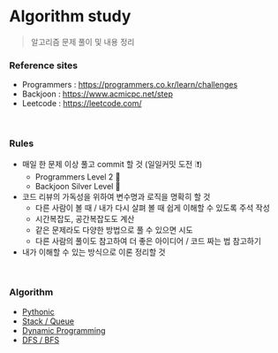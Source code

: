 # Algorithm study

> 알고리즘 문제 풀이 및 내용 정리

### Reference sites

- Programmers : https://programmers.co.kr/learn/challenges
- Backjoon : https://www.acmicpc.net/step 
- Leetcode : https://leetcode.com/

<br>

### Rules

- 매일 한 문제 이상 풀고 commit 할 것 (일일커밋 도전 ❕❗)
  - Programmers Level 2 🔺
  - Backjoon Silver Level  🔺
- 코드 리뷰의 가독성을 위하여 변수명과 로직을 명확히 할 것
  - 다른 사람이 볼 때 / 내가 다시 살펴 볼 때 쉽게 이해할 수 있도록 주석 작성
  - 시간복잡도, 공간복잡도도 계산
  - 같은 문제라도 다양한 방법으로 풀 수 있으면 시도
  - 다른 사람의 풀이도 참고하여 더 좋은 아이디어 / 코드 짜는 법 참고하기
- 내가 이해할 수 있는 방식으로 이론 정리할 것

<br>

### Algorithm

- [Pythonic](https://github.com/cgvvxx/algorithm_study/blob/master/docs/Pythonic.md)
- [Stack / Queue](https://github.com/cgvvxx/algorithm_study/blob/master/docs/Stack%26Queue.md)
- [Dynamic Programming](https://github.com/cgvvxx/algorithm_study/blob/master/docs/DP.md)
- [DFS / BFS](https://github.com/cgvvxx/algorithm_study/blob/master/docs/DFS%26BFS.md)
